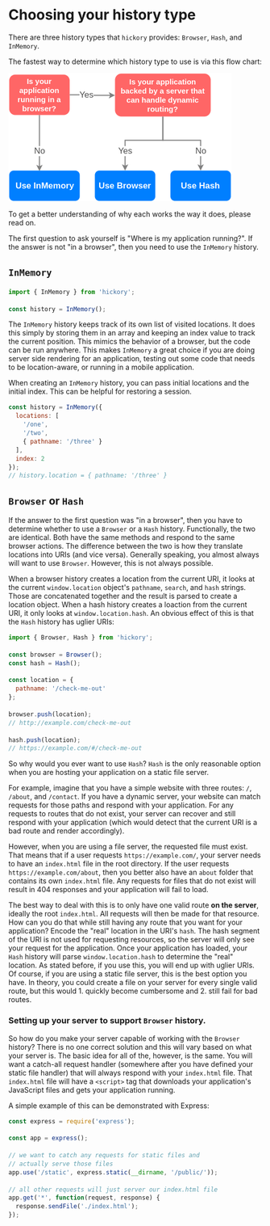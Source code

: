 # Choosing your history type

There are three history types that `hickory` provides: `Browser`, `Hash`, and `InMemory`.

The fastest way to determine which history type to use is via this flow chart:

<img src='../../static/Choose-A-Type.png' />

To get a better understanding of why each works the way it does, please read on.

The first question to ask yourself is "Where is my application running?". If the answer is not "in a browser", then you need to use the `InMemory` history.

## `InMemory`

```js
import { InMemory } from 'hickory';

const history = InMemory();
```

The `InMemory` history keeps track of its own list of visited locations. It does this simply by storing them in an array and keeping an index value to track the current position. This mimics the behavior of a browser, but the code can be run anywhere. This makes `InMemory` a great choice if you are doing server side rendering for an application, testing out some code that needs to be location-aware, or running in a mobile application.

When creating an `InMemory` history, you can pass initial locations and the initial index. This can be helpful for restoring a session.

```js
const history = InMemory({
  locations: [
    '/one',
    '/two',
    { pathname: '/three' }
  ],
  index: 2
});
// history.location = { pathname: '/three' }
```

## `Browser` or `Hash`

If the answer to the first question was "in a browser", then you have to determine whether to use a `Browser` or a `Hash` history. Functionally, the two are identical. Both have the same methods and respond to the same browser actions. The difference between the two is how they translate locations into URIs (and vice versa). Generally speaking, you almost always will want to use `Browser`. However, this is not always possible.

When a browser history creates a location from the current URI, it looks at the current `window.location` object's `pathname`, `search`, and `hash` strings. Those are concatenated together and the result is parsed to create a location object. When a hash history creates a loaction from the current URI, it only looks at `window.location.hash`. An obvious effect of this is that the `Hash` history has uglier URIs:

```js
import { Browser, Hash } from 'hickory';

const browser = Browser();
const hash = Hash();

const location = {
  pathname: '/check-me-out'
};

browser.push(location);
// http://example.com/check-me-out

hash.push(location);
// https://example.com/#/check-me-out

```

So why would you ever want to use `Hash`? `Hash` is the only reasonable option when you are hosting your application on a static file server. 

For example, imagine that you have a simple website with three routes: `/`, `/about`, and `/contact`. If you have a dynamic server, your website can match requests for those paths and respond with your application. For any requests to routes that do not exist, your server can recover and still respond with your application (which would detect that the current URI is a bad route and render accordingly).

However, when you are using a file server, the requested file must exist. That means that if a user requests `https://example.com/`, your server needs to have an `index.html` file in the root directory. If the user requests `https://example.com/about`, then you better also have an `about` folder that contains its own `index.html` file. Any requests for files that do not exist will result in 404 responses and your application will fail to load.

The best way to deal with this is to only have one valid route **on the server**, ideally the root `index.html`. All requests will then be made for that resource. How can you do that while still having any route that you want for your application? Encode the "real" location in the URI's `hash`. The hash segment of the URI is not used for requesting resources, so the server will only see your request for the application. Once your application has loaded, your `Hash` history will parse `window.location.hash` to determine the "real" location. As stated before, if you use this, you will end up with uglier URIs. Of course, if you are using a static file server, this is the best option you have. In theory, you could create a file on your server for every single valid route, but this would 1. quickly become cumbersome and 2. still fail for bad routes.

### Setting up your server to support `Browser` history.

So how do you make your server capable of working with the `Browser` history? There is no one correct solution and this will vary based on what your server is. The basic idea for all of the, however, is the same. You will want a catch-all request handler (somewhere after you have defined your static file handler) that will always respond with your `index.html` file. That `index.html` file will have a `<script>` tag that downloads your application's JavaScript files and gets your application running.

A simple example of this can be demonstrated with Express:

```js
const express = require('express');

const app = express();

// we want to catch any requests for static files and
// actually serve those files
app.use('/static', express.static(__dirname, '/public/'));

// all other requests will just server our index.html file
app.get('*', function(request, response) {
  response.sendFile('./index.html');
});
```
